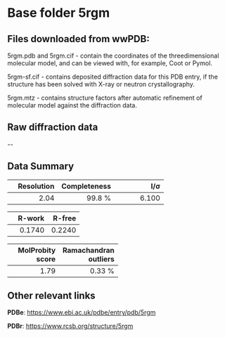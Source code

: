 # Base folder 5rgm

## Files downloaded from wwPDB:

5rgm.pdb and 5rgm.cif - contain the coordinates of the threedimensional molecular model, and can be viewed with, for example, Coot or Pymol.

5rgm-sf.cif - contains deposited diffraction data for this PDB entry, if the structure has been solved with X-ray or neutron crystallography.

5rgm.mtz - contains structure factors after automatic refinement of molecular model against the diffraction data.

## Raw diffraction data

--<br> 

## Data Summary
|   | Resolution | Completeness| I/$\boldsymbol{\sigma}$ |
|---|-------------:|----------------:|--------------:|
|   |2.04|99.8  %|<img width=50/>6.100|

|   | **R-work**| **R-free**   
|---|-------------:|----------------:|           
||0.1740|0.2240|

|   |**MolProbity<br>score**| **Ramachandran<br>outliers** 
|---|-------------:|----------------:|
||1.79|0.33 %|

## Other relevant links 
**PDBe**:  https://www.ebi.ac.uk/pdbe/entry/pdb/5rgm
 
**PDBr**: https://www.rcsb.org/structure/5rgm 

